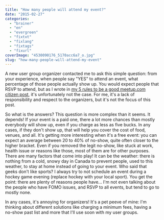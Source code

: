 ```yaml
---
title: "How many people will attend my event?"
date: "2015-02-27"
categories: 
  - "brainer"
  - "en"
  - "evergreen"
  - "fixtxt"
  - "fixlang"
  - "fixtags"
  - "fixurl"
coverImage: "4530090176_5170acc6a7_o.jpg"
slug: "how-many-people-will-attend-my-event"
---
```


A new user group organizer contacted me to ask this simple question: from your experience, when people say "YES" to attend an event, what percentage of those people actually show up. You would expect people that RSVP to attend, but as I wrote in [my 5 rules to be a good meetup.com citizen post](http://fred.dev/my-5-rules-to-be-a-good-meetup-com-citizen/ "My 5 rules to be a good meetup.com citizen"), it's unfortunately not the case. For me, it's a lack of responsibility and respect to the organizers, but it's not the focus of this post.

So what is the answers? This question is more complex than it seems. It depends! If your event is a paid one, there a lot more chances than mostly everybody will show up, even if you charge as less as five bucks. In any cases, if they don't show up, that will help you cover the cost of food, venues, and all. It's getting more interesting when it's a free event: you can expect an average between 20 to 40% of no-show, quite often closer to the higher bracket. Even if you removed the legit no-show, like stuck at work, health issue or reasons like those, most of them are for other purposes. There are many factors that come into play! It can be the weather: there is nothing from a cold, snowy day in Canada to prevent people, used to this weather, to stay at home instead of going to your event. Who said that geeks don't like sports? I always try to not schedule an event during a hockey game evening (replace hockey with your local sport). You get the point: there are plenty of reasons people have... I'm not even talking about the people who have FOMO issues, and RSVP to all events, but tend to go to mostly none.

In any cases, it's annoying for organizers! It's a pet peeve of mine: I'm thinking about different solutions like charging a minimum fees, having a no-show past list and more that I'll use soon with my user groups.
